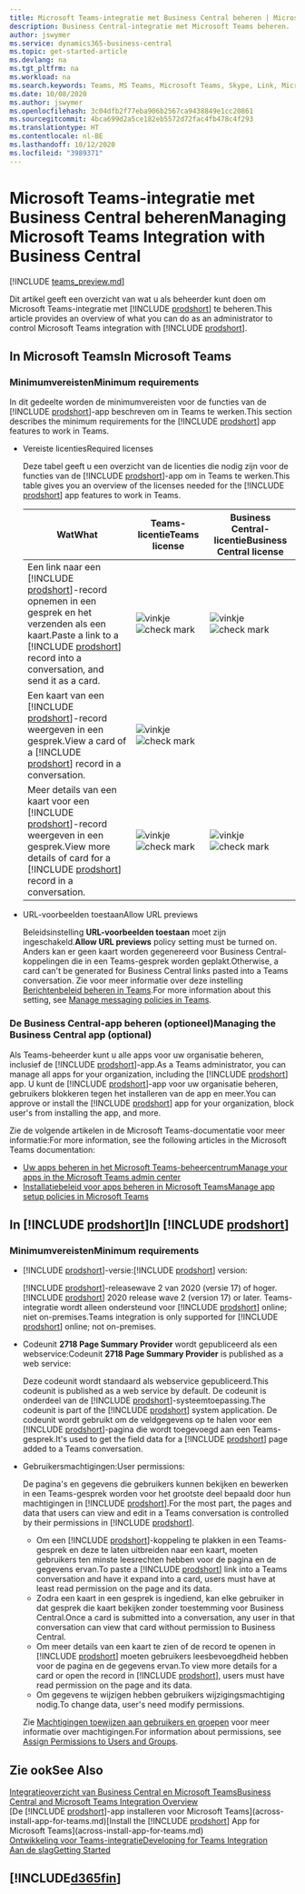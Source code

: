 ```yaml
---
title: Microsoft Teams-integratie met Business Central beheren | Microsoft Docs
description: Business Central-integratie met Microsoft Teams beheren.
author: jswymer
ms.service: dynamics365-business-central
ms.topic: get-started-article
ms.devlang: na
ms.tgt_pltfrm: na
ms.workload: na
ms.search.keywords: Teams, MS Teams, Microsoft Teams, Skype, Link, Microsoft 365, collaborate, collaboration, teamwork
ms.date: 10/08/2020
ms.author: jswymer
ms.openlocfilehash: 3c04dfb2f77eba906b2567ca9438849e1cc20861
ms.sourcegitcommit: 4bca699d2a5ce182eb5572d72fac4fb478c4f293
ms.translationtype: HT
ms.contentlocale: nl-BE
ms.lasthandoff: 10/12/2020
ms.locfileid: "3989371"
---
```

# <a name="managing-microsoft-teams-integration-with-business-central"></a><span data-ttu-id="8744f-103">Microsoft Teams-integratie met Business Central beheren</span><span class="sxs-lookup"><span data-stu-id="8744f-103">Managing Microsoft Teams Integration with Business Central</span></span>

[!INCLUDE [teams_preview.md](includes/teams_preview.md)]

<span data-ttu-id="8744f-104">Dit artikel geeft een overzicht van wat u als beheerder kunt doen om Microsoft Teams-integratie met [!INCLUDE [prodshort](includes/prodshort.md)] te beheren.</span><span class="sxs-lookup"><span data-stu-id="8744f-104">This article provides an overview of what you can do as an administrator to control Microsoft Teams integration with [!INCLUDE [prodshort](includes/prodshort.md)].</span></span>

## <a name="in-microsoft-teams"></a><span data-ttu-id="8744f-105">In Microsoft Teams</span><span class="sxs-lookup"><span data-stu-id="8744f-105">In Microsoft Teams</span></span>

### <a name="minimum-requirements"></a><span data-ttu-id="8744f-106">Minimumvereisten</span><span class="sxs-lookup"><span data-stu-id="8744f-106">Minimum requirements</span></span>

<span data-ttu-id="8744f-107">In dit gedeelte worden de minimumvereisten voor de functies van de [!INCLUDE [prodshort](includes/prodshort.md)]-app beschreven om in Teams te werken.</span><span class="sxs-lookup"><span data-stu-id="8744f-107">This section describes the minimum requirements for the [!INCLUDE [prodshort](includes/prodshort.md)] app features to work in Teams.</span></span>

- <span data-ttu-id="8744f-108">Vereiste licenties</span><span class="sxs-lookup"><span data-stu-id="8744f-108">Required licenses</span></span>

    <span data-ttu-id="8744f-109">Deze tabel geeft u een overzicht van de licenties die nodig zijn voor de functies van de [!INCLUDE [prodshort](includes/prodshort.md)]-app om in Teams te werken.</span><span class="sxs-lookup"><span data-stu-id="8744f-109">This table gives you an overview of the licenses needed for the [!INCLUDE [prodshort](includes/prodshort.md)] app features to work in Teams.</span></span>

    |<span data-ttu-id="8744f-110">Wat</span><span class="sxs-lookup"><span data-stu-id="8744f-110">What</span></span>|<span data-ttu-id="8744f-111">Teams-licentie</span><span class="sxs-lookup"><span data-stu-id="8744f-111">Teams license</span></span>|<span data-ttu-id="8744f-112">Business Central-licentie</span><span class="sxs-lookup"><span data-stu-id="8744f-112">Business Central license</span></span>|
    |----|---|---|
    |<span data-ttu-id="8744f-113">Een link naar een [!INCLUDE [prodshort](includes/prodshort.md)]-record opnemen in een gesprek en het verzenden als een kaart.</span><span class="sxs-lookup"><span data-stu-id="8744f-113">Paste a link to a [!INCLUDE [prodshort](includes/prodshort.md)] record into a conversation, and send it as a card.</span></span>|<span data-ttu-id="8744f-114">![vinkje](media/check.png "vinkje")</span><span class="sxs-lookup"><span data-stu-id="8744f-114">![check mark](media/check.png "check")</span></span>|<span data-ttu-id="8744f-115">![vinkje](media/check.png "vinkje")</span><span class="sxs-lookup"><span data-stu-id="8744f-115">![check mark](media/check.png "check")</span></span>|
    |<span data-ttu-id="8744f-116">Een kaart van een [!INCLUDE [prodshort](includes/prodshort.md)]-record weergeven in een gesprek.</span><span class="sxs-lookup"><span data-stu-id="8744f-116">View a card of a [!INCLUDE [prodshort](includes/prodshort.md)] record in a conversation.</span></span>|<span data-ttu-id="8744f-117">![vinkje](media/check.png "vinkje")</span><span class="sxs-lookup"><span data-stu-id="8744f-117">![check mark](media/check.png "check")</span></span>||
    |<span data-ttu-id="8744f-118">Meer details van een kaart voor een [!INCLUDE [prodshort](includes/prodshort.md)]-record weergeven in een gesprek.</span><span class="sxs-lookup"><span data-stu-id="8744f-118">View more details of card for a [!INCLUDE [prodshort](includes/prodshort.md)] record in a conversation.</span></span>|<span data-ttu-id="8744f-119">![vinkje](media/check.png "vinkje")</span><span class="sxs-lookup"><span data-stu-id="8744f-119">![check mark](media/check.png "check")</span></span>|<span data-ttu-id="8744f-120">![vinkje](media/check.png "vinkje")</span><span class="sxs-lookup"><span data-stu-id="8744f-120">![check mark](media/check.png "check")</span></span>|

- <span data-ttu-id="8744f-121">URL-voorbeelden toestaan</span><span class="sxs-lookup"><span data-stu-id="8744f-121">Allow URL previews</span></span>

    <span data-ttu-id="8744f-122">Beleidsinstelling **URL-voorbeelden toestaan** moet zijn ingeschakeld.</span><span class="sxs-lookup"><span data-stu-id="8744f-122">**Allow URL previews** policy setting must be turned on.</span></span> <span data-ttu-id="8744f-123">Anders kan er geen kaart worden gegenereerd voor Business Central-koppelingen die in een Teams-gesprek worden geplakt.</span><span class="sxs-lookup"><span data-stu-id="8744f-123">Otherwise, a card can't be generated for Business Central links pasted into a Teams conversation.</span></span> <span data-ttu-id="8744f-124">Zie voor meer informatie over deze instelling [Berichtenbeleid beheren in Teams](/microsoftteams/messaging-policies-in-teams).</span><span class="sxs-lookup"><span data-stu-id="8744f-124">For more information about this setting, see [Manage messaging policies in Teams](/microsoftteams/messaging-policies-in-teams).</span></span>

### <a name="managing-the-business-central-app-optional"></a><span data-ttu-id="8744f-125">De Business Central-app beheren (optioneel)</span><span class="sxs-lookup"><span data-stu-id="8744f-125">Managing the Business Central app (optional)</span></span>

<span data-ttu-id="8744f-126">Als Teams-beheerder kunt u alle apps voor uw organisatie beheren, inclusief de [!INCLUDE [prodshort](includes/prodshort.md)]-app.</span><span class="sxs-lookup"><span data-stu-id="8744f-126">As a Teams administrator, you can manage all apps for your organization, including the [!INCLUDE [prodshort](includes/prodshort.md)] app.</span></span> <span data-ttu-id="8744f-127">U kunt de [!INCLUDE [prodshort](includes/prodshort.md)]-app voor uw organisatie beheren, gebruikers blokkeren tegen het installeren van de app en meer.</span><span class="sxs-lookup"><span data-stu-id="8744f-127">You can approve or install the [!INCLUDE [prodshort](includes/prodshort.md)] app for your organization, block user's from installing the app, and more.</span></span>

<span data-ttu-id="8744f-128">Zie de volgende artikelen in de Microsoft Teams-documentatie voor meer informatie:</span><span class="sxs-lookup"><span data-stu-id="8744f-128">For more information, see the following articles in the Microsoft Teams documentation:</span></span>

- [<span data-ttu-id="8744f-129">Uw apps beheren in het Microsoft Teams-beheercentrum</span><span class="sxs-lookup"><span data-stu-id="8744f-129">Manage your apps in the Microsoft Teams admin center</span></span>](https://docs.microsoft.com/MicrosoftTeams/manage-apps)
- [<span data-ttu-id="8744f-130">Installatiebeleid voor apps beheren in Microsoft Teams</span><span class="sxs-lookup"><span data-stu-id="8744f-130">Manage app setup policies in Microsoft Teams</span></span>](https://docs.microsoft.com/microsoftteams/teams-app-setup-policies)

## <a name="in-prodshort"></a><span data-ttu-id="8744f-131">In [!INCLUDE [prodshort](includes/prodshort.md)]</span><span class="sxs-lookup"><span data-stu-id="8744f-131">In [!INCLUDE [prodshort](includes/prodshort.md)]</span></span>

### <a name="minimum-requirements"></a><span data-ttu-id="8744f-132">Minimumvereisten</span><span class="sxs-lookup"><span data-stu-id="8744f-132">Minimum requirements</span></span>

- <span data-ttu-id="8744f-133">[!INCLUDE [prodshort](includes/prodshort.md)]-versie:</span><span class="sxs-lookup"><span data-stu-id="8744f-133">[!INCLUDE [prodshort](includes/prodshort.md)] version:</span></span>

    <span data-ttu-id="8744f-134">[!INCLUDE [prodshort](includes/prodshort.md)]-releasewave 2 van 2020 (versie 17) of hoger.</span><span class="sxs-lookup"><span data-stu-id="8744f-134">[!INCLUDE [prodshort](includes/prodshort.md)] 2020 release wave 2 (version 17) or later.</span></span> <span data-ttu-id="8744f-135">Teams-integratie wordt alleen ondersteund voor [!INCLUDE [prodshort](includes/prodshort.md)] online; niet on-premises.</span><span class="sxs-lookup"><span data-stu-id="8744f-135">Teams integration is only supported for [!INCLUDE [prodshort](includes/prodshort.md)] online; not on-premises.</span></span>

- <span data-ttu-id="8744f-136">Codeunit **2718 Page Summary Provider** wordt gepubliceerd als een webservice:</span><span class="sxs-lookup"><span data-stu-id="8744f-136">Codeunit **2718 Page Summary Provider** is published as a web service:</span></span>

    <span data-ttu-id="8744f-137">Deze codeunit wordt standaard als webservice gepubliceerd.</span><span class="sxs-lookup"><span data-stu-id="8744f-137">This codeunit is published as a web service by default.</span></span> <span data-ttu-id="8744f-138">De codeunit is onderdeel van de [!INCLUDE [prodshort](includes/prodshort.md)]-systeemtoepassing.</span><span class="sxs-lookup"><span data-stu-id="8744f-138">The codeunit is part of the [!INCLUDE [prodshort](includes/prodshort.md)] system application.</span></span> <span data-ttu-id="8744f-139">De codeunit wordt gebruikt om de veldgegevens op te halen voor een [!INCLUDE [prodshort](includes/prodshort.md)]-pagina die wordt toegevoegd aan een Teams-gesprek.</span><span class="sxs-lookup"><span data-stu-id="8744f-139">It's used to get the field data for a [!INCLUDE [prodshort](includes/prodshort.md)] page added to a Teams conversation.</span></span> 

- <span data-ttu-id="8744f-140">Gebruikersmachtigingen:</span><span class="sxs-lookup"><span data-stu-id="8744f-140">User permissions:</span></span>

    <span data-ttu-id="8744f-141">De pagina's en gegevens die gebruikers kunnen bekijken en bewerken in een Teams-gesprek worden voor het grootste deel bepaald door hun machtigingen in [!INCLUDE [prodshort](includes/prodshort.md)].</span><span class="sxs-lookup"><span data-stu-id="8744f-141">For the most part, the pages and data that users can view and edit in a Teams conversation is controlled by their permissions in [!INCLUDE [prodshort](includes/prodshort.md)].</span></span>
    
    - <span data-ttu-id="8744f-142">Om een [!INCLUDE [prodshort](includes/prodshort.md)]-koppeling te plakken in een Teams-gesprek en deze te laten uitbreiden naar een kaart, moeten gebruikers ten minste leesrechten hebben voor de pagina en de gegevens ervan.</span><span class="sxs-lookup"><span data-stu-id="8744f-142">To paste a [!INCLUDE [prodshort](includes/prodshort.md)] link into a Teams conversation and have it expand into a card, users must have at least read permission on the page and its data.</span></span>
    - <span data-ttu-id="8744f-143">Zodra een kaart in een gesprek is ingediend, kan elke gebruiker in dat gesprek die kaart bekijken zonder toestemming voor Business Central.</span><span class="sxs-lookup"><span data-stu-id="8744f-143">Once a card is submitted into a conversation, any user in that conversation can view that card without permission to Business Central.</span></span>
    - <span data-ttu-id="8744f-144">Om meer details van een kaart te zien of de record te openen in [!INCLUDE [prodshort](includes/prodshort.md)] moeten gebruikers leesbevoegdheid hebben voor de pagina en de gegevens ervan.</span><span class="sxs-lookup"><span data-stu-id="8744f-144">To view more details for a card or open the record in [!INCLUDE [prodshort](includes/prodshort.md)], users must have read permission on the page and its data.</span></span>
    - <span data-ttu-id="8744f-145">Om gegevens te wijzigen hebben gebruikers wijzigingsmachtiging nodig.</span><span class="sxs-lookup"><span data-stu-id="8744f-145">To change data, user's need modify permissions.</span></span>
    
    <span data-ttu-id="8744f-146">Zie [Machtigingen toewijzen aan gebruikers en groepen](ui-define-granular-permissions.md) voor meer informatie over machtigingen.</span><span class="sxs-lookup"><span data-stu-id="8744f-146">For information about permissions, see [Assign Permissions to Users and Groups](ui-define-granular-permissions.md).</span></span>

## <a name="see-also"></a><span data-ttu-id="8744f-147">Zie ook</span><span class="sxs-lookup"><span data-stu-id="8744f-147">See Also</span></span>
[<span data-ttu-id="8744f-148">Integratieoverzicht van Business Central en Microsoft Teams</span><span class="sxs-lookup"><span data-stu-id="8744f-148">Business Central and Microsoft Teams Integration Overview</span></span>](across-teams-overview.md)  
<span data-ttu-id="8744f-149">[De [!INCLUDE [prodshort](includes/prodshort.md)]-app installeren voor Microsoft Teams](across-install-app-for-teams.md)</span><span class="sxs-lookup"><span data-stu-id="8744f-149">[Install the [!INCLUDE [prodshort](includes/prodshort.md)] App for Microsoft Teams](across-install-app-for-teams.md)</span></span>  
[<span data-ttu-id="8744f-150">Ontwikkeling voor Teams-integratie</span><span class="sxs-lookup"><span data-stu-id="8744f-150">Developing for Teams Integration</span></span>](/dynamics365/business-central/dev-itpro/developer/devenv-develop-for-teams)  
[<span data-ttu-id="8744f-151">Aan de slag</span><span class="sxs-lookup"><span data-stu-id="8744f-151">Getting Started</span></span>](product-get-started.md)  

## [!INCLUDE[d365fin](includes/free_trial_md.md)]  
